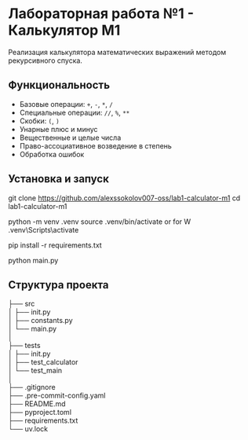 # Лабораторная работа №1 - Калькулятор M1
Реализация калькулятора математических выражений методом рекурсивного спуска.

## Функциональность
- Базовые операции: `+`, `-`, `*`, `/`
- Специальные операции: `//`, `%`, `**`
- Скобки: `(`, `)`
- Унарные плюс и минус
- Вещественные и целые числа
- Право-ассоциативное возведение в степень
- Обработка ошибок

## Установка и запуск
git clone https://github.com/alexssokolov007-oss/lab1-calculator-m1
cd lab1-calculator-m1

python -m venv .venv
source .venv/bin/activate or for W .venv\Scripts\activate

pip install -r requirements.txt

python main.py

## Структура проекта
├── src                                                                                                                                        
│   ├── init.py                                                                                                                                
│   ├── constants.py                                                                                                                           
│   └── main.py                                                                                                                                
│                                                                                                                                              
├── tests                                                                                                                                      
│   ├── init.py                                                                                                                                
│   ├── test_calculator                                                                                                                        
│   └── test_main                                                                                                                              
│                                                                                                                                              
├── .gitignore                                                                                                                                 
├── .pre-commit-config.yaml                                                                                                                    
├── README.md                                                                                                                                  
├── pyproject.toml                                                                                                                             
├── requirements.txt                                                                                                                           
└── uv.lock                                                                                                                                    
